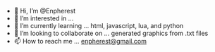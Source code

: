 - 👋 Hi, I’m @Enpherest
- 👀 I’m interested in ...
- 🌱 I’m currently learning ... html, javascript, lua, and python
- 💞️ I’m looking to collaborate on ... generated graphics from .txt files
- 📫 How to reach me ... enpherest@gmail.com

<!---
Enpherest/Enpherest is a ✨ special ✨ repository because its `README.md` (this file) appears on your GitHub profile.
You can click the Preview link to take a look at your changes.
--->
